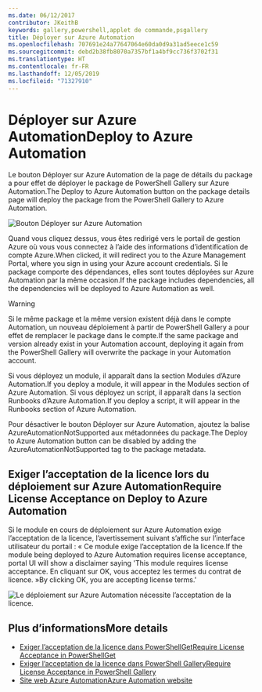 ```yaml
---
ms.date: 06/12/2017
contributor: JKeithB
keywords: gallery,powershell,applet de commande,psgallery
title: Déployer sur Azure Automation
ms.openlocfilehash: 707691e24a77647064e60da0d9a31ad5eece1c59
ms.sourcegitcommit: debd2b38fb8070a7357bf1a4bf9cc736f3702f31
ms.translationtype: HT
ms.contentlocale: fr-FR
ms.lasthandoff: 12/05/2019
ms.locfileid: "71327910"
---
```

# <a name="deploy-to-azure-automation"></a><span data-ttu-id="6f694-103">Déployer sur Azure Automation</span><span class="sxs-lookup"><span data-stu-id="6f694-103">Deploy to Azure Automation</span></span>

<span data-ttu-id="6f694-104">Le bouton Déployer sur Azure Automation de la page de détails du package a pour effet de déployer le package de PowerShell Gallery sur Azure Automation.</span><span class="sxs-lookup"><span data-stu-id="6f694-104">The Deploy to Azure Automation button on the package details page will deploy the package from the PowerShell Gallery to Azure Automation.</span></span>

![Bouton Déployer sur Azure Automation](../../Images/DeployToAzureAutomationButton.png)

<span data-ttu-id="6f694-106">Quand vous cliquez dessus, vous êtes redirigé vers le portail de gestion Azure où vous vous connectez à l’aide des informations d’identification de compte Azure.</span><span class="sxs-lookup"><span data-stu-id="6f694-106">When clicked, it will redirect you to the Azure Management Portal, where you sign in using your Azure account credentials.</span></span>
<span data-ttu-id="6f694-107">Si le package comporte des dépendances, elles sont toutes déployées sur Azure Automation par la même occasion.</span><span class="sxs-lookup"><span data-stu-id="6f694-107">If the package includes dependencies, all the dependencies will be deployed to Azure Automation as well.</span></span>

> [!WARNING]
> <span data-ttu-id="6f694-108">Si le même package et la même version existent déjà dans le compte Automation, un nouveau déploiement à partir de PowerShell Gallery a pour effet de remplacer le package dans le compte.</span><span class="sxs-lookup"><span data-stu-id="6f694-108">If the same package and version already exist in your Automation account, deploying it again from the PowerShell Gallery will overwrite the package in your Automation account.</span></span>

<span data-ttu-id="6f694-109">Si vous déployez un module, il apparaît dans la section Modules d’Azure Automation.</span><span class="sxs-lookup"><span data-stu-id="6f694-109">If you deploy a module, it will appear in the Modules section of Azure Automation.</span></span>  <span data-ttu-id="6f694-110">Si vous déployez un script, il apparaît dans la section Runbooks d’Azure Automation.</span><span class="sxs-lookup"><span data-stu-id="6f694-110">If you deploy a script, it will appear in the Runbooks section of Azure Automation.</span></span>

<span data-ttu-id="6f694-111">Pour désactiver le bouton Déployer sur Azure Automation, ajoutez la balise AzureAutomationNotSupported aux métadonnées du package.</span><span class="sxs-lookup"><span data-stu-id="6f694-111">The Deploy to Azure Automation button can be disabled by adding the AzureAutomationNotSupported tag to the package metadata.</span></span>

## <a name="require-license-acceptance-on-deploy-to-azure-automation"></a><span data-ttu-id="6f694-112">Exiger l’acceptation de la licence lors du déploiement sur Azure Automation</span><span class="sxs-lookup"><span data-stu-id="6f694-112">Require License Acceptance on Deploy to Azure Automation</span></span>

<span data-ttu-id="6f694-113">Si le module en cours de déploiement sur Azure Automation exige l’acceptation de la licence, l’avertissement suivant s’affiche sur l’interface utilisateur du portail : « Ce module exige l’acceptation de la licence.</span><span class="sxs-lookup"><span data-stu-id="6f694-113">If the module being deployed to Azure Automation requires license acceptance, portal UI will show a disclaimer saying 'This module requires license acceptance.</span></span> <span data-ttu-id="6f694-114">En cliquant sur OK, vous acceptez les termes du contrat de licence. »</span><span class="sxs-lookup"><span data-stu-id="6f694-114">By clicking OK, you are accepting license terms.'</span></span>

![Le déploiement sur Azure Automation nécessite l’acceptation de la licence.](../../Images/DeployToAzureAutomationRequireLicenseAcceptanceDisclaimer.png)

## <a name="more-details"></a><span data-ttu-id="6f694-116">Plus d’informations</span><span class="sxs-lookup"><span data-stu-id="6f694-116">More details</span></span>

- [<span data-ttu-id="6f694-117">Exiger l’acceptation de la licence dans PowerShellGet</span><span class="sxs-lookup"><span data-stu-id="6f694-117">Require License Acceptance in PowerShellGet</span></span>](../../concepts/module-license-acceptance.md)
- [<span data-ttu-id="6f694-118">Exiger l’acceptation de la licence dans PowerShell Gallery</span><span class="sxs-lookup"><span data-stu-id="6f694-118">Require License Acceptance in PowerShell Gallery</span></span>](packages-that-require-license-acceptance.md)
- [<span data-ttu-id="6f694-119">Site web Azure Automation</span><span class="sxs-lookup"><span data-stu-id="6f694-119">Azure Automation website</span></span>](https://azure.microsoft.com/services/automation/)
